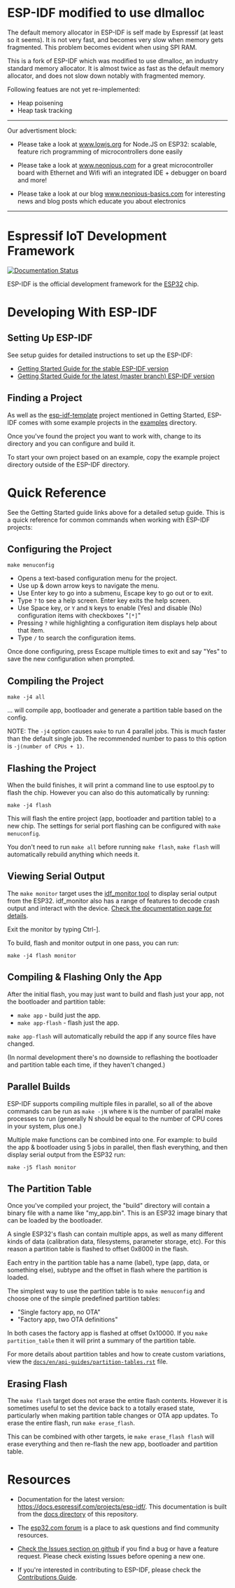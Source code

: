 # ESP-IDF modified to use dlmalloc

The default memory allocator in ESP-IDF is self made by Espressif (at least so it seems). It is not very fast, and becomes very slow when memory gets fragmented. This problem becomes evident when using SPI RAM.

This is a fork of ESP-IDF which was modified to use dlmalloc, an industry standard memory allocator. It is almost twice as fast as the default memory allocator, and does not slow down notably with fragmented memory.

Following featues are not yet re-implemented:

* Heap poisening
* Heap task tracking

********************************************************************************

Our advertisment block:

- Please take a look at www.lowjs.org for Node.JS on ESP32:
scalable, feature rich programming of microcontrollers done easily

- Please take a look at www.neonious.com for a great microcontroller board
with Ethernet and Wifi
wifi an integrated IDE + debugger on board
and more!

- Please take a look at our blog www.neonious-basics.com for interesting news
and blog posts which educate you about electronics

********************************************************************************


# Espressif IoT Development Framework

[![Documentation Status](https://readthedocs.com/projects/espressif-esp-idf/badge/?version=latest)](https://docs.espressif.com/projects/esp-idf/en/latest/?badge=latest)

ESP-IDF is the official development framework for the [ESP32](https://espressif.com/en/products/hardware/esp32/overview) chip.

# Developing With ESP-IDF

## Setting Up ESP-IDF

See setup guides for detailed instructions to set up the ESP-IDF:

* [Getting Started Guide for the stable ESP-IDF version](https://docs.espressif.com/projects/esp-idf/en/stable/get-started/)
* [Getting Started Guide for the latest (master branch) ESP-IDF version](https://docs.espressif.com/projects/esp-idf/en/latest/get-started/)

## Finding a Project

As well as the [esp-idf-template](https://github.com/espressif/esp-idf-template) project mentioned in Getting Started, ESP-IDF comes with some example projects in the [examples](examples) directory.

Once you've found the project you want to work with, change to its directory and you can configure and build it.

To start your own project based on an example, copy the example project directory outside of the ESP-IDF directory.

# Quick Reference

See the Getting Started guide links above for a detailed setup guide. This is a quick reference for common commands when working with ESP-IDF projects:

## Configuring the Project

`make menuconfig`

* Opens a text-based configuration menu for the project.
* Use up & down arrow keys to navigate the menu.
* Use Enter key to go into a submenu, Escape key to go out or to exit.
* Type `?` to see a help screen. Enter key exits the help screen.
* Use Space key, or `Y` and `N` keys to enable (Yes) and disable (No) configuration items with checkboxes "`[*]`"
* Pressing `?` while highlighting a configuration item displays help about that item.
* Type `/` to search the configuration items.

Once done configuring, press Escape multiple times to exit and say "Yes" to save the new configuration when prompted.

## Compiling the Project

`make -j4 all`

... will compile app, bootloader and generate a partition table based on the config.

NOTE: The `-j4` option causes `make` to run 4 parallel jobs. This is much faster than the default single job. The recommended number to pass to this option is `-j(number of CPUs + 1)`.

## Flashing the Project

When the build finishes, it will print a command line to use esptool.py to flash the chip. However you can also do this automatically by running:

`make -j4 flash`

This will flash the entire project (app, bootloader and partition table) to a new chip. The settings for serial port flashing can be configured with `make menuconfig`.

You don't need to run `make all` before running `make flash`, `make flash` will automatically rebuild anything which needs it.

## Viewing Serial Output

The `make monitor` target uses the [idf_monitor tool](https://docs.espressif.com/projects/esp-idf/en/latest/get-started/idf-monitor.html) to display serial output from the ESP32. idf_monitor also has a range of features to decode crash output and interact with the device. [Check the documentation page for details](https://docs.espressif.com/projects/esp-idf/en/latest/get-started/idf-monitor.html).

Exit the monitor by typing Ctrl-].

To build, flash and monitor output in one pass, you can run:

`make -j4 flash monitor`

## Compiling & Flashing Only the App

After the initial flash, you may just want to build and flash just your app, not the bootloader and partition table:

* `make app` - build just the app.
* `make app-flash` - flash just the app.

`make app-flash` will automatically rebuild the app if any source files have changed.

(In normal development there's no downside to reflashing the bootloader and partition table each time, if they haven't changed.)

## Parallel Builds

ESP-IDF supports compiling multiple files in parallel, so all of the above commands can be run as `make -jN` where `N` is the number of parallel make processes to run (generally N should be equal to the number of CPU cores in your system, plus one.)

Multiple make functions can be combined into one. For example: to build the app & bootloader using 5 jobs in parallel, then flash everything, and then display serial output from the ESP32 run:

```
make -j5 flash monitor
```


## The Partition Table

Once you've compiled your project, the "build" directory will contain a binary file with a name like "my_app.bin". This is an ESP32 image binary that can be loaded by the bootloader.

A single ESP32's flash can contain multiple apps, as well as many different kinds of data (calibration data, filesystems, parameter storage, etc). For this reason a partition table is flashed to offset 0x8000 in the flash.

Each entry in the partition table has a name (label), type (app, data, or something else), subtype and the offset in flash where the partition is loaded.

The simplest way to use the partition table is to `make menuconfig` and choose one of the simple predefined partition tables:

* "Single factory app, no OTA"
* "Factory app, two OTA definitions"

In both cases the factory app is flashed at offset 0x10000. If you `make partition_table` then it will print a summary of the partition table.

For more details about partition tables and how to create custom variations, view the [`docs/en/api-guides/partition-tables.rst`](docs/en/api-guides/partition-tables.rst) file.

## Erasing Flash

The `make flash` target does not erase the entire flash contents. However it is sometimes useful to set the device back to a totally erased state, particularly when making partition table changes or OTA app updates. To erase the entire flash, run `make erase_flash`.

This can be combined with other targets, ie `make erase_flash flash` will erase everything and then re-flash the new app, bootloader and partition table.

# Resources

* Documentation for the latest version: https://docs.espressif.com/projects/esp-idf/. This documentation is built from the [docs directory](docs) of this repository.

* The [esp32.com forum](https://esp32.com/) is a place to ask questions and find community resources.

* [Check the Issues section on github](https://github.com/espressif/esp-idf/issues) if you find a bug or have a feature request. Please check existing Issues before opening a new one.

* If you're interested in contributing to ESP-IDF, please check the [Contributions Guide](https://docs.espressif.com/projects/esp-idf/en/latest/contribute/index.html).


